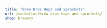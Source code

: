 ```yaml
---
title: "Brew Bros Hops and Sprockets"
url: /manhattan/brew-bros-hops-and-sprockets/
shop: brewery
---
```

